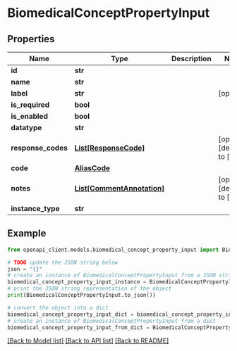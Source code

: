 # BiomedicalConceptPropertyInput


## Properties

Name | Type | Description | Notes
------------ | ------------- | ------------- | -------------
**id** | **str** |  | 
**name** | **str** |  | 
**label** | **str** |  | [optional] 
**is_required** | **bool** |  | 
**is_enabled** | **bool** |  | 
**datatype** | **str** |  | 
**response_codes** | [**List[ResponseCode]**](ResponseCode.md) |  | [optional] [default to []]
**code** | [**AliasCode**](AliasCode.md) |  | 
**notes** | [**List[CommentAnnotation]**](CommentAnnotation.md) |  | [optional] [default to []]
**instance_type** | **str** |  | 

## Example

```python
from openapi_client.models.biomedical_concept_property_input import BiomedicalConceptPropertyInput

# TODO update the JSON string below
json = "{}"
# create an instance of BiomedicalConceptPropertyInput from a JSON string
biomedical_concept_property_input_instance = BiomedicalConceptPropertyInput.from_json(json)
# print the JSON string representation of the object
print(BiomedicalConceptPropertyInput.to_json())

# convert the object into a dict
biomedical_concept_property_input_dict = biomedical_concept_property_input_instance.to_dict()
# create an instance of BiomedicalConceptPropertyInput from a dict
biomedical_concept_property_input_from_dict = BiomedicalConceptPropertyInput.from_dict(biomedical_concept_property_input_dict)
```
[[Back to Model list]](../README.md#documentation-for-models) [[Back to API list]](../README.md#documentation-for-api-endpoints) [[Back to README]](../README.md)


